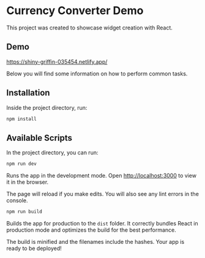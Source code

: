 # Currency Converter Demo

This project was created to showcase widget creation with React.

## Demo

https://shiny-griffin-035454.netlify.app/

Below you will find some information on how to perform common tasks.

## Installation

Inside the project directory, run:

```bash
npm install
```

## Available Scripts

In the project directory, you can run:

```bash
npm run dev
```

Runs the app in the development mode.
Open [http://localhost:3000](http://localhost:3000) to view it in the browser.

The page will reload if you make edits.
You will also see any lint errors in the console.

```bash
npm run build
```

Builds the app for production to the `dist` folder.
It correctly bundles React in production mode and optimizes the build for the best performance.

The build is minified and the filenames include the hashes.
Your app is ready to be deployed!
